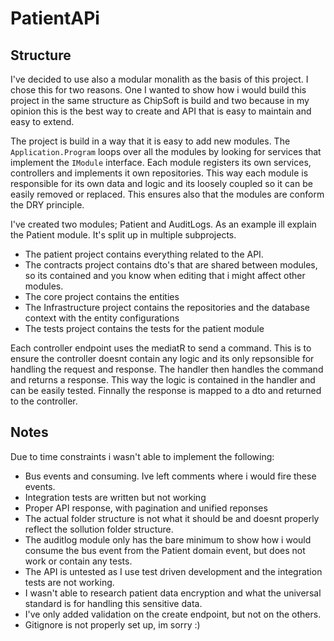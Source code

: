 # PatientAPi

## Structure
I've decided to use also a modular monalith as the basis of this project.
I chose this for two reasons. One I wanted to show how i would build this project 
in the same structure as ChipSoft is build and two because in my opinion this is the best way to create 
and API that is easy to maintain and easy to extend.

The project is build in a way that it is easy to add new modules. 
The `Application.Program` loops over all the modules by looking for services that implement the `IModule` interface.
Each module registers its own services, controllers and implements it own repositories. This way
each module is responsible for its own data and logic and its loosely coupled so it can be easily removed or replaced.
This ensures also that the modules are conform the DRY principle. 

I've created two modules; Patient and AuditLogs. As an example ill explain the Patient module. It's split up in multiple subprojects.
 - The patient project contains everything related to the API.
 - The contracts project contains dto's that are shared between modules, so its contained and you know when editing that i might affect other modules.
 - The core project contains the entities
 - The Infrastructure project contains the repositories and the database context with the entity configurations
 - The tests project contains the tests for the patient module

Each controller endpoint uses the mediatR to send a command. This is to ensure the controller doesnt contain any logic and its only repsonsible for handling the request and response.
The handler then handles the command and returns a response. This way the logic is contained in the handler and can be easily tested.
Finnally the response is mapped to a dto and returned to the controller.

## Notes
Due to time constraints i wasn't able to implement the following:
- Bus events and consuming. Ive left comments where i would fire these events.
- Integration tests are written but not working
- Proper API response, with pagination and unified reponses
- The actual folder structure is not what it should be and doesnt properly reflect the sollution folder structure.
- The auditlog module only has the bare minimum to show how i would consume the bus event from the Patient domain event, but does not work or contain any tests.
- The API is untested as I use test driven development and the integration tests are not working.
- I wasn't able to research patient data encryption and what the universal standard is for handling this sensitive data.
- I've only added validation on the create endpoint, but not on the others.
- Gitignore is not properly set up, im sorry :)

